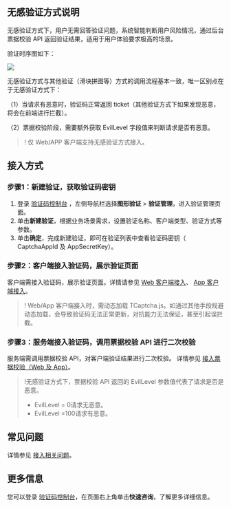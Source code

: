 ## 无感验证方式说明

无感验证方式下，用户无需回答验证问题，系统智能判断用户风险情况，通过后台票据校验 API 返回验证结果，适用于用户体验要求极高的场景。

验证时序图如下：

![](https://qcloudimg.tencent-cloud.cn/raw/8bf7b89ce00d2e85f80f1a1afc43e398.png)

无感验证方式与其他验证（滑块拼图等）方式的调用流程基本一致，唯一区别点在于无感验证方式下：

（1）当请求有恶意时，验证码正常返回 ticket（其他验证方式下如果发现恶意，将会在前端进行拦截）。

（2）票据校验阶段，需要额外获取 EvilLevel 字段值来判断请求是否有恶意。

> ! 仅 Web/APP 客户端支持无感验证方式接入。

## 接入方式

### 步骤1：新建验证，获取验证码密钥

1. 登录 [验证码控制台](https://console.cloud.tencent.com/captcha/graphical) ，左侧导航栏选择**图形验证** > **验证管理**，进入验证管理页面。
2. 单击**新建验证**，根据业务场景需求，设置验证名称、客户端类型、验证方式等参数。
3. 单击**确定**，完成新建验证，即可在验证列表中查看验证码密钥（ CaptchaAppId 及 AppSecretKey）。

### 步骤2：客户端接入验证码，展示验证页面

客户端需接入验证码，展示验证页面。详情请参见 [Web 客户端接入](https://cloud.tencent.com/document/product/1110/36841)、 [App 客户端接入](https://cloud.tencent.com/document/product/1110/49810)。

> ! Web/App 客户端接入时，需动态加载 TCaptcha.js。如通过其他手段规避动态加载，会导致验证码无法正常更新，对抗能力无法保证，甚至引起误拦截。

### 步骤3：服务端接入验证码，调用票据校验 API 进行二次校验

服务端需调用票据校验 API，对客户端验证结果进行二次校验。 详情参见 [接入票据校验（Web 及 App）](https://cloud.tencent.com/document/product/1110/75489)。

> !无感验证方式下，票据校验 API 返回的 EvilLevel 参数值代表了请求是否是恶意。
>
> - EvilLevel = 0请求无恶意。
> - EvilLevel =100请求有恶意。

## 常见问题
详情参见 [接入相关问题](https://cloud.tencent.com/document/product/1110/36828)。

## 更多信息

您可以登录 [验证码控制台](https://console.cloud.tencent.com/captcha/graphical)，在页面右上角单击**快速咨询**，了解更多详细信息。
